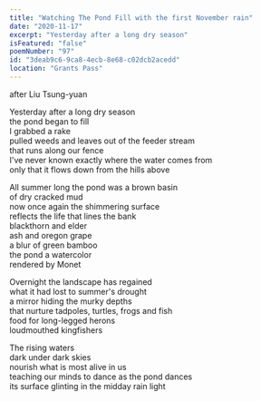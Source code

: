 ```yaml
---
title: "Watching The Pond Fill with the first November rain"
date: "2020-11-17"
excerpt: "Yesterday after a long dry season"
isFeatured: "false"
poemNumber: "97"
id: "3deab9c6-9ca8-4ecb-8e68-c02dcb2acedd"
location: "Grants Pass"
---
```


after Liu Tsung-yuan

Yesterday after a long dry season  
the pond began to fill  
I grabbed a rake  
pulled weeds and leaves out of the feeder stream  
that runs along our fence  
I've never known exactly where the water comes from  
only that it flows down from the hills above

All summer long the pond was a brown basin  
of dry cracked mud  
now once again the shimmering surface  
reflects the life that lines the bank  
blackthorn and elder  
ash and oregon grape  
a blur of green bamboo  
the pond a watercolor  
rendered by Monet

Overnight the landscape has regained  
what it had lost to summer's drought  
a mirror hiding the murky depths  
that nurture tadpoles, turtles, frogs and fish  
food for long-legged herons  
loudmouthed kingfishers

The rising waters  
dark under dark skies  
nourish what is most alive in us  
teaching our minds to dance as the pond dances  
its surface glinting in the midday rain light
